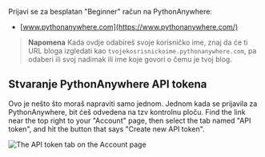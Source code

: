 Prijavi se za besplatan "Beginner" račun na PythonAnywhere:

* [www.pythonanywhere.com](https://www.pythonanywhere.com/)

> **Napomena** Kada ovdje odabireš svoje korisničko ime, znaj da će ti URL bloga izgledati kao `tvojekosrisnickoime.pythonanywhere.com`, pa odaberi ili svoj nadimak ili ime koje govori o čemu je tvoj blog.

## Stvaranje PythonAnywhere API tokena

Ovo je nešto što moraš napraviti samo jednom. Jednom kada se prijavila za PythonAnywhere, bit ćeš odvedena na tzv kontrolnu ploču. Find the link near the top right to your "Account" page, then select the tab named "API token", and hit the button that says "Create new API token".

![The API token tab on the Account page](../deploy/images/pythonanywhere_create_api_token.png)
